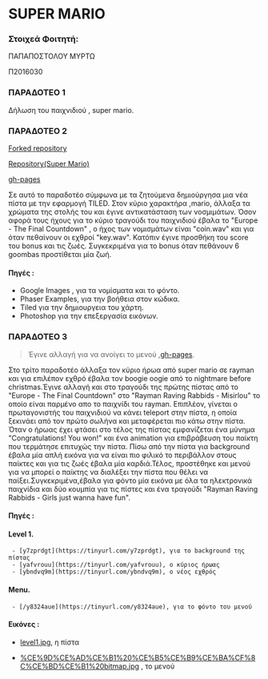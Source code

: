 # SUPER MARIO

### Στοιχεά Φοιτητή: 

ΠΑΠΑΠΟΣΤΟΛΟΥ ΜΥΡΤΩ 

Π2016030

### ΠΑΡΑΔΟΤΕΟ 1 

Δήλωση του παιχνιδιού , super mario.

### ΠΑΡΑΔΟΤΕΟ 2 
    
[Forked repository](https://github.com/MyrtoP/hci)
    
[ Repository(Super Mario)](https://github.com/MyrtoP/Super-Mario)
    
[gh-pages](https://myrtop.github.io/Super-Mario/)
   
Σε αυτό το παραδοτέο σύμφωνα με τα ζητούμενα δημιούργησα μια νέα πίστα
με την εφαρμογή TILED. Στον κύριο χαρακτήρα ,mario, άλλαξα τα χρώματα της 
στολής του και έγινε αντικατάσταση των νοσμιμάτων. Όσον αφορά τους ήχους για
το κύριο τραγούδι του παιχνιδιού έβαλα το "Europe - The Final Countdown" , ο 
ήχος των νομισμάτων είναι "coin.wav" και για όταν πεθαίνουν οι εχθροί "key.wav". 
Κατόπιν έγινε προσθήκη του score του bonus και τις ζωές. Συγκεκριμένα για το bonus 
όταν πεθάνουν 6 goombas προστίθεται μία ζωή.


#### Πηγές :
  - Google Images , για τα νομίσματα και το φόντο. 
  - Phaser Examples, για την βοήθεια στον κώδικα.
  - Tiled για την δημιουργεια του χάρτη.
  - Photoshop για την επεξεργασία εικόνων.
  
 ### ΠΑΡΑΔΟΤΕΟ 3
 
> Έγινε αλλαγή για να ανοίγει το μενού ,[gh-pages](https://myrtop.github.io/Super-Mario/menu.html).
 
Στο τρίτο παραδοτέο άλλαξα τον κύριο ήρωα από super mario σε rayman και για επιλέπον εχθρό 
έβαλα τον boogie oogie από το nightmare before christmas.Έγινε αλλαγή και στο τραγούδι της
πρώτης πίστας από το "Europe - The Final Countdown" στο "Rayman Raving Rabbids - Misirlou" 
το οποίο είναι παρμένο απο το παιχνίδι του rayman. 
Επιπλέον, γίνεται ο πρωταγονιστής του παιχνιδιού να κάνει teleport στην πίστα, 
η οποία ξεκινάει από τον πρώτο σωλήνα και μεταφέρεται πιο κάτω στην πίστα. Όταν ο ήρωας 
έχει φτάσει στο τέλος της πίστας εμφανίζεται ένα μύνημα "Congratulations! You won!" 
και ένα animation για επιβράβευση του παίκτη που τερμάτησε επιτυχώς την πίστα.
Πίσω από την πίστα για background έβαλα μία απλή εικόνα για να είναι πιο φιλικό το περιβάλλον
στους παίκτες και για τις ζωές έβαλα μία καρδιά.Τέλος, προστέθηκε και μενού για να μπορεί 
ο παίκτης να διαλέξει την πίστα που θέλει να παίξει.Συγκεκριμένα,έβαλα για φόντο μία εικόνα 
με όλα τα ηλεκτρονικά παιχνίδια και δύο κουμπία για τις πίστες και ένα τραγούδι 
"Rayman Raving Rabbids - Girls just wanna have fun".
 

 #### Πηγές :
  #### Level 1.
     - [y7zprdgt](https://tinyurl.com/y7zprdgt), για το background της πίστας
     - [yafvrouu](https://tinyurl.com/yafvrouu), ο κύριος ήρωας
     - [ybndvq9m](https://tinyurl.com/ybndvq9m), ο νέος εχθρός
     
  #### Menu.
     - [/y8324aue](https://tinyurl.com/y8324aue), για το φόντο του μενού
    
 #### Εικόνες :
   - [level1.jpg](https://github.com/MyrtoP/Super-Mario/blob/gh-pages/assets/level1.jpg), η πίστα
   
   - [%CE%9D%CE%AD%CE%B1%20%CE%B5%CE%B9%CE%BA%CF%8C%CE%BD%CE%B1%20bitmap.jpg](https://github.com/MyrtoP/Super-Mario/blob/gh-pages/assets/%CE%9D%CE%AD%CE%B1%20%CE%B5%CE%B9%CE%BA%CF%8C%CE%BD%CE%B1%20bitmap.jpg) , το μενού
